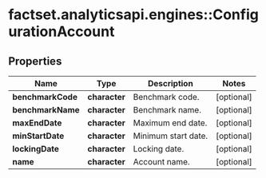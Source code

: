 # factset.analyticsapi.engines::ConfigurationAccount

## Properties
Name | Type | Description | Notes
------------ | ------------- | ------------- | -------------
**benchmarkCode** | **character** | Benchmark code. | [optional] 
**benchmarkName** | **character** | Benchmark name. | [optional] 
**maxEndDate** | **character** | Maximum end date. | [optional] 
**minStartDate** | **character** | Minimum start date. | [optional] 
**lockingDate** | **character** | Locking date. | [optional] 
**name** | **character** | Account name. | [optional] 


